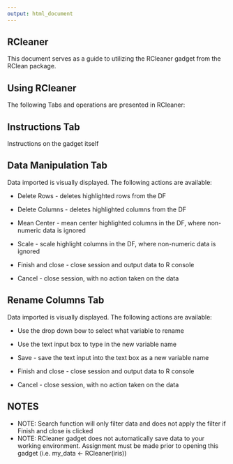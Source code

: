 ```yaml
---
output: html_document
---
```




## RCleaner

This document serves as a guide to utilizing the RCleaner gadget from the RClean package.

## Using RCleaner

The following Tabs and operations are presented in RCleaner:

## Instructions Tab

Instructions on the gadget itself

## Data Manipulation Tab

Data imported is visually displayed.  The following actions are available:

- Delete Rows - deletes highlighted rows from the DF
- Delete Columns - deletes highlighted columns from the DF
- Mean Center - mean center highlighted columns in the DF, where non-numeric data is ignored
- Scale - scale highlight columns in the DF, where non-numeric data is ignored

- Finish and close - close session and output data to R console
- Cancel - close session, with no action taken on the data

## Rename Columns Tab

Data imported is visually displayed.  The following actions are available:

 - Use the drop down bow to select what variable to rename
 - Use the text input box to type in the new variable name
 - Save - save the text input into the text box as a new variable name
 
 - Finish and close - close session and output data to R console
 - Cancel - close session, with no action taken on the data

## NOTES
- NOTE: Search function will only filter data and does not apply the filter if Finish and close is clicked
- NOTE: RCleaner gadget does not automatically save data to your working environment.  Assignment must be made prior to opening this gadget (i.e. my_data <- RCleaner(iris))

